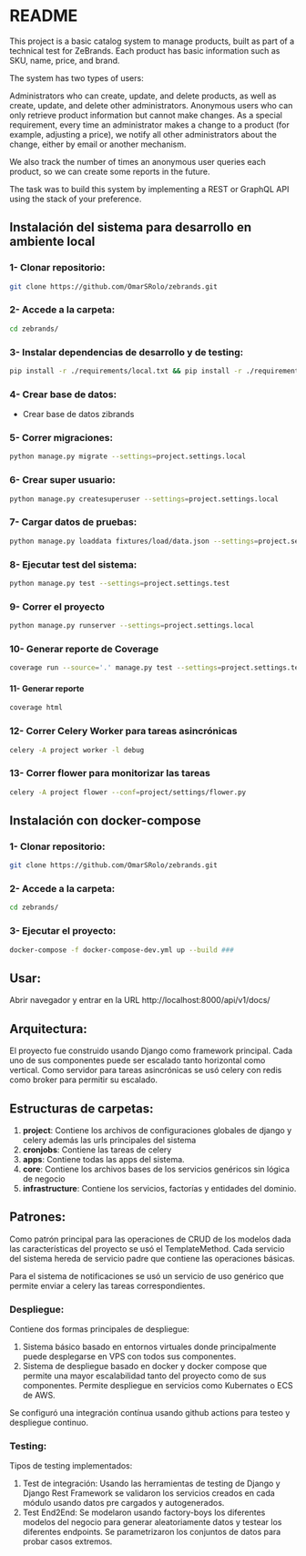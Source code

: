 # README #

This project is a basic catalog system to manage products, built as part of a technical test for ZeBrands. Each product
has basic information such as SKU, name, price, and brand.

The system has two types of users:

Administrators who can create, update, and delete products, as well as create, update, and delete other administrators.
Anonymous users who can only retrieve product information but cannot make changes.
As a special requirement, every time an administrator makes a change to a product (for example, adjusting a price), we
notify all other administrators about the change, either by email or another mechanism.

We also track the number of times an anonymous user queries each product, so we can create some reports in the future.

The task was to build this system by implementing a REST or GraphQL API using the stack of your preference.

## Instalación del sistema para desarrollo en ambiente local ##

### 1- Clonar repositorio:

```bash
git clone https://github.com/OmarSRolo/zebrands.git 
```

### 2- Accede a la carpeta:

```bash
cd zebrands/
```

### 3- Instalar dependencias de desarrollo y de testing:

```bash
pip install -r ./requirements/local.txt && pip install -r ./requirements/test.txt
```

### 4- Crear base de datos:

* Crear base de datos zibrands

### 5- Correr migraciones:

```bash
python manage.py migrate --settings=project.settings.local
```

### 6- Crear super usuario:

```bash
python manage.py createsuperuser --settings=project.settings.local
```

### 7- Cargar datos de pruebas:

```bash
python manage.py loaddata fixtures/load/data.json --settings=project.settings.local
```

### 8- Ejecutar test del sistema:

```bash
python manage.py test --settings=project.settings.test
```

### 9- Correr el proyecto

```bash
python manage.py runserver --settings=project.settings.local
```

### 10- Generar reporte de Coverage

```bash
coverage run --source='.' manage.py test --settings=project.settings.test
```

#### 11- Generar reporte

```bash
coverage html
```

### 12- Correr Celery Worker para tareas asincrónicas

```bash
celery -A project worker -l debug
```

### 13- Correr flower para monitorizar las tareas

```bash
celery -A project flower --conf=project/settings/flower.py
```

## Instalación con docker-compose ##

### 1- Clonar repositorio:

```bash
git clone https://github.com/OmarSRolo/zebrands.git 
```

### 2- Accede a la carpeta:

```bash
cd zebrands/
```

### 3- Ejecutar el proyecto:

```bash
docker-compose -f docker-compose-dev.yml up --build ###
```

## Usar:

Abrir navegador y entrar en la URL http://localhost:8000/api/v1/docs/

## Arquitectura:

El proyecto fue construido usando Django como framework principal. Cada uno de sus componentes puede ser escalado tanto
horizontal como vertical. Como servidor para tareas asincrónicas se usó celery con redis como broker para permitir su
escalado.

## Estructuras de carpetas:

1. **project**: Contiene los archivos de configuraciones globales de django y celery además las urls
   principales del sistema
2. **cronjobs**: Contiene las tareas de celery
3. **apps**: Contiene todas las apps del sistema.
4. **core**: Contiene los archivos bases de los servicios genéricos sin lógica de negocio
5. **infrastructure**: Contiene los servicios, factorías y entidades del dominio.

## Patrones:

Como patrón principal para las operaciones de CRUD de los modelos dada las características del proyecto se usó el
TemplateMethod. Cada servicio del sistema hereda de servicio padre que contiene las operaciones básicas.

Para el sistema de notificaciones se usó un servicio de uso genérico que permite enviar a celery las tareas
correspondientes.

### Despliegue:

Contiene dos formas principales de despliegue:

1. Sistema básico basado en entornos virtuales donde principalmente puede desplegarse en VPS con todos sus componentes.
2. Sistema de despliegue basado en docker y docker compose que permite una mayor escalabilidad tanto del proyecto como
   de sus componentes. Permite despliegue en servicios como Kubernates o ECS de AWS.

Se configuró una integración contínua usando github actions para testeo y despliegue continuo.

### Testing:

Tipos de testing implementados:

1. Test de integración: Usando las herramientas de testing de Django y Django Rest Framework se validaron los servicios
   creados en cada módulo usando datos pre cargados y autogenerados.
2. Test End2End: Se modelaron usando factory-boys los diferentes modelos del negocio para generar aleatoriamente datos y
   testear los diferentes endpoints. Se parametrizaron los conjuntos de datos para probar casos extremos.